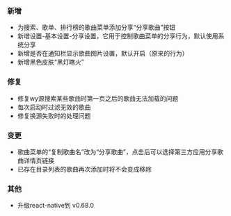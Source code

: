 ### 新增

- 为搜索、歌单、排行榜的歌曲菜单添加分享“分享歌曲”按钮
- 新增设置-基本设置-分享设置，它用于控制歌曲菜单的分享行为，默认使用系统分享
- 新增是否在通知栏显示歌曲图片设置，默认开启（原来的行为）
- 新增黑色皮肤“黑灯瞎火”

### 修复

- 修复wy源搜索某些歌曲时第一页之后的歌曲无法加载的问题
- 每次启动时过滤无效的歌曲
- 修复换源失败时的处理问题

### 变更

- 歌曲菜单的“复制歌曲名”改为“分享歌曲”，点击后可以选择第三方应用分享歌曲详情页链接
- 已存在目录列表的歌曲再次添加时将不会变成移除

### 其他

- 升级react-native到 v0.68.0
